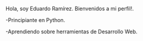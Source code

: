 Hola, soy Eduardo Ramírez. Bienvenidos a mi perfil!.

-Principiante en Python.

-Aprendiendo sobre herramientas de Desarrollo Web.
